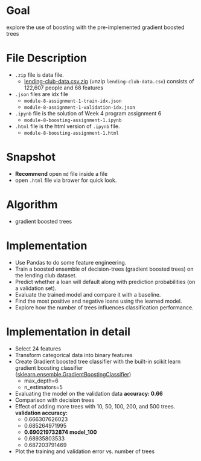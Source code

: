 # Goal
explore the use of boosting with the pre-implemented gradient boosted trees
# File Description
- `.zip` file is data file.
  - [lending-club-data.csv.zip](https://github.com/SSQ/Coursera-UW-Machine-Learning-Classification/blob/master/Programming%20Assignment%204/lending-club-data.csv.zip) (unzip `lending-club-data.csv`) consists of 122,607 people and 68 features
- `.json` files are idx file
  - `module-8-assignment-1-train-idx.json` 
  - `module-8-assignment-1-validation-idx.json`
- `.ipynb` file is the solution of Week 4 program assignment 6
  - `module-8-boosting-assignment-1.ipynb`
- `.html` file is the html version of `.ipynb` file.
  - `module-8-boosting-assignment-1.html`
# Snapshot
- **Recommend** open `md` file inside a file
- open `.html` file via brower for quick look.
# Algorithm
- gradient boosted trees
# Implementation
- Use Pandas to do some feature engineering.
- Train a boosted ensemble of decision-trees (gradient boosted trees) on the lending club dataset.
- Predict whether a loan will default along with prediction probabilities (on a validation set).
- Evaluate the trained model and compare it with a baseline.
- Find the most positive and negative loans using the learned model.
- Explore how the number of trees influences classification performance.
# Implementation in detail
- Select 24 features
- Transform categorical data into binary features
- Create Gradient boosted tree classifier with the built-in scikit learn gradient boosting classifier ([sklearn.ensemble.GradientBoostingClassifier](http://scikit-learn.org/stable/modules/generated/sklearn.ensemble.GradientBoostingClassifier.html))
  - max_depth=6 
  - n_estimators=5
- Evaluating the model on the validation data **accuracy: 0.66**
- Comparison with decision trees
- Effect of adding more trees with 10, 50, 100, 200, and 500 trees. **validation accuracy:**
  - 0.666307626023
  - 0.685264971995
  - **0.690219732874 model_100**
  - 0.68935803533
  - 0.687203791469
- Plot the training and validation error vs. number of trees 

  
